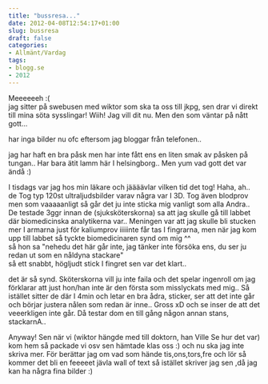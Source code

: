 ```yaml
---
title: "bussresa..."
date: 2012-04-08T12:54:17+01:00
slug: bussresa
draft: false
categories:
- Allmänt/Vardag
tags:
- blogg.se
- 2012
---
```

Meeeeeeh :(  
jag sitter på swebusen med wiktor som ska ta oss till jkpg, sen drar vi direkt till mina söta sysslingar! Wiih! Jag vill dit nu. Men den som väntar på nått gott...  
  
har inga bilder nu ofc eftersom jag bloggar från telefonen..  
  
jag har haft en bra påsk men har inte fått ens en liten smak av påsken på tungan.. Har bara ätit lamm här I helsingborg.. Men yum vad gott det var ändå :)  
  
  
I tisdags var jag hos min läkare och jäääävlar vilken tid det tog! Haha, ah.. de Tog typ 120st ultraljudsbilder varav några var I 3D. Tog även blodprov men som vaaaaanligt så går det ju inte sticka mig vanligt som alla Andra.. De testade 3ggr innan de (sjuksköterskorna) sa att jag skulle gå till labbet där biomedicinska analytikerna var.. Meningen var att jag skulle bli stucken mer I armarna just för kaliumprov iiiiinte får tas I fingrarna, men när jag kom upp till labbet så tyckte biomedicinaren synd om mig ^^  
så hon sa "nehedu det här går inte, jag tänker inte försöka ens, du ser ju redan ut som en nåldyna stackare"  
så ett snabbt, högljudt stick I fingret sen var det klart..  
  
det är så synd. Sköterskorna vill ju inte faila och det spelar ingenroll om jag förklarar att just hon/han inte är den första som misslyckats med mig.. Så istället sitter de där I 4min och letar en bra ådra, sticker, ser att det inte går och börjar justera nålen som redan är inne.. Gross xD och se inser de att det veeerkligen inte går. Då testar dom en till gång någon annan stans, stackarnA..  
  
Anyway! Sen när vi (wiktor hängde med till doktorn, han Ville Se hur det var) kom hem så packade vi osv sen hämtade klas oss :) och nu ska jag inte skriva mer. För berättar jag om vad som hände tis,ons,tors,fre och lör så kommer det bli en feeeeet jävla wall of text så istället skriver jag sen ,då jag kan ha några fina bilder :)